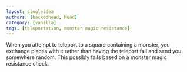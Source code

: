 ```yaml
---
layout: singleidea
authors: [hackedhead, Muad]
category: [vanilla]
tags: [teleportation, monster magic resistance]
---
```

When you attempt to teleport to a square containing a monster, you exchange places with it rather than having the teleport fail and send you somewhere random. This possibly fails based on a monster magic resistance check.
